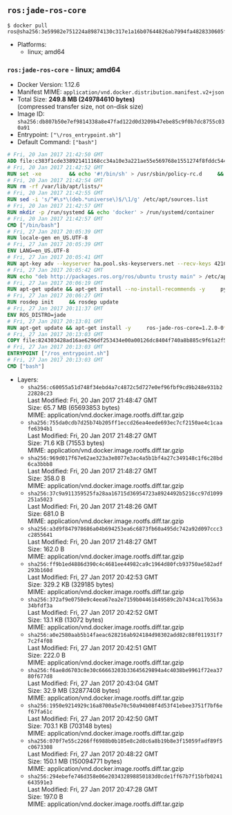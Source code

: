 ## `ros:jade-ros-core`

```console
$ docker pull ros@sha256:3e59982e751224a89874130c317e1a16b07644826ab7994fa4828330605f1804
```

-	Platforms:
	-	linux; amd64

### `ros:jade-ros-core` - linux; amd64

-	Docker Version: 1.12.6
-	Manifest MIME: `application/vnd.docker.distribution.manifest.v2+json`
-	Total Size: **249.8 MB (249784610 bytes)**  
	(compressed transfer size, not on-disk size)
-	Image ID: `sha256:db807b50e7ef9814338a8e47fad122d0d3209b47ebe85c9f0b7dc8755c030a91`
-	Entrypoint: `["\/ros_entrypoint.sh"]`
-	Default Command: `["bash"]`

```dockerfile
# Fri, 20 Jan 2017 21:42:50 GMT
ADD file:c383f1cde338921411168cc34a10e3a221ae55e569768e1551274f8fddc54415 in / 
# Fri, 20 Jan 2017 21:42:52 GMT
RUN set -xe 		&& echo '#!/bin/sh' > /usr/sbin/policy-rc.d 	&& echo 'exit 101' >> /usr/sbin/policy-rc.d 	&& chmod +x /usr/sbin/policy-rc.d 		&& dpkg-divert --local --rename --add /sbin/initctl 	&& cp -a /usr/sbin/policy-rc.d /sbin/initctl 	&& sed -i 's/^exit.*/exit 0/' /sbin/initctl 		&& echo 'force-unsafe-io' > /etc/dpkg/dpkg.cfg.d/docker-apt-speedup 		&& echo 'DPkg::Post-Invoke { "rm -f /var/cache/apt/archives/*.deb /var/cache/apt/archives/partial/*.deb /var/cache/apt/*.bin || true"; };' > /etc/apt/apt.conf.d/docker-clean 	&& echo 'APT::Update::Post-Invoke { "rm -f /var/cache/apt/archives/*.deb /var/cache/apt/archives/partial/*.deb /var/cache/apt/*.bin || true"; };' >> /etc/apt/apt.conf.d/docker-clean 	&& echo 'Dir::Cache::pkgcache ""; Dir::Cache::srcpkgcache "";' >> /etc/apt/apt.conf.d/docker-clean 		&& echo 'Acquire::Languages "none";' > /etc/apt/apt.conf.d/docker-no-languages 		&& echo 'Acquire::GzipIndexes "true"; Acquire::CompressionTypes::Order:: "gz";' > /etc/apt/apt.conf.d/docker-gzip-indexes 		&& echo 'Apt::AutoRemove::SuggestsImportant "false";' > /etc/apt/apt.conf.d/docker-autoremove-suggests
# Fri, 20 Jan 2017 21:42:54 GMT
RUN rm -rf /var/lib/apt/lists/*
# Fri, 20 Jan 2017 21:42:55 GMT
RUN sed -i 's/^#\s*\(deb.*universe\)$/\1/g' /etc/apt/sources.list
# Fri, 20 Jan 2017 21:42:57 GMT
RUN mkdir -p /run/systemd && echo 'docker' > /run/systemd/container
# Fri, 20 Jan 2017 21:42:57 GMT
CMD ["/bin/bash"]
# Fri, 27 Jan 2017 20:05:39 GMT
RUN locale-gen en_US.UTF-8
# Fri, 27 Jan 2017 20:05:39 GMT
ENV LANG=en_US.UTF-8
# Fri, 27 Jan 2017 20:05:41 GMT
RUN apt-key adv --keyserver ha.pool.sks-keyservers.net --recv-keys 421C365BD9FF1F717815A3895523BAEEB01FA116
# Fri, 27 Jan 2017 20:05:42 GMT
RUN echo "deb http://packages.ros.org/ros/ubuntu trusty main" > /etc/apt/sources.list.d/ros-latest.list
# Fri, 27 Jan 2017 20:06:19 GMT
RUN apt-get update && apt-get install --no-install-recommends -y     python-rosdep     python-rosinstall     python-vcstools     && rm -rf /var/lib/apt/lists/*
# Fri, 27 Jan 2017 20:06:27 GMT
RUN rosdep init     && rosdep update
# Fri, 27 Jan 2017 20:11:37 GMT
ENV ROS_DISTRO=jade
# Fri, 27 Jan 2017 20:13:01 GMT
RUN apt-get update && apt-get install -y     ros-jade-ros-core=1.2.0-0*     && rm -rf /var/lib/apt/lists/*
# Fri, 27 Jan 2017 20:13:03 GMT
COPY file:824303428ad16ae6296df253434e00a00126dc8404f740a8b885c9f61a2f5fcb in / 
# Fri, 27 Jan 2017 20:13:03 GMT
ENTRYPOINT ["/ros_entrypoint.sh"]
# Fri, 27 Jan 2017 20:13:03 GMT
CMD ["bash"]
```

-	Layers:
	-	`sha256:c60055a51d748f34ebd4a7c4872c5d727e0ef96fbf9cd9b248e931b222828c23`  
		Last Modified: Fri, 20 Jan 2017 21:48:47 GMT  
		Size: 65.7 MB (65693853 bytes)  
		MIME: application/vnd.docker.image.rootfs.diff.tar.gzip
	-	`sha256:755da0cdb7d25b74b205ff1eccd26ea4eede693ec7cf2150ae4c1caafe6394b1`  
		Last Modified: Fri, 20 Jan 2017 21:48:27 GMT  
		Size: 71.6 KB (71553 bytes)  
		MIME: application/vnd.docker.image.rootfs.diff.tar.gzip
	-	`sha256:969d017f67e62ae323a3e8077e3ac4a5b1bf4a27c349148c1f6c28bd6ca3bbb8`  
		Last Modified: Fri, 20 Jan 2017 21:48:27 GMT  
		Size: 358.0 B  
		MIME: application/vnd.docker.image.rootfs.diff.tar.gzip
	-	`sha256:37c9a911359525fa28aa16715d36954723a8924492b5216cc97d1099251a5023`  
		Last Modified: Fri, 20 Jan 2017 21:48:26 GMT  
		Size: 681.0 B  
		MIME: application/vnd.docker.image.rootfs.diff.tar.gzip
	-	`sha256:a3d9f847978686a04b694253ea6c6873fb60a495dc742a92d097ccc3c2855641`  
		Last Modified: Fri, 20 Jan 2017 21:48:27 GMT  
		Size: 162.0 B  
		MIME: application/vnd.docker.image.rootfs.diff.tar.gzip
	-	`sha256:ff9b1ed4886d390c4c4681ee44982ca9c1964d80fcb93750ae582adf293b160d`  
		Last Modified: Fri, 27 Jan 2017 20:42:53 GMT  
		Size: 329.2 KB (329185 bytes)  
		MIME: application/vnd.docker.image.rootfs.diff.tar.gzip
	-	`sha256:372af9e0750e9c4eea67ea2e7159b04461649589c2b7434ca17b563a34bfdf3a`  
		Last Modified: Fri, 27 Jan 2017 20:42:52 GMT  
		Size: 13.1 KB (13072 bytes)  
		MIME: application/vnd.docker.image.rootfs.diff.tar.gzip
	-	`sha256:a0e2580aab5b14faeac628216ab924184d98302add82c88f011931f77c2f4f08`  
		Last Modified: Fri, 27 Jan 2017 20:42:51 GMT  
		Size: 222.0 B  
		MIME: application/vnd.docker.image.rootfs.diff.tar.gzip
	-	`sha256:f6ae8d6703c8e30c66663203b33645629894a4c4038be9961f72ea3780f677d8`  
		Last Modified: Fri, 27 Jan 2017 20:43:04 GMT  
		Size: 32.9 MB (32877408 bytes)  
		MIME: application/vnd.docker.image.rootfs.diff.tar.gzip
	-	`sha256:1950e9214929c16a8700a5e70c50a94b08f4d53f41ebee3751f7bf6ef67fa61c`  
		Last Modified: Fri, 27 Jan 2017 20:42:50 GMT  
		Size: 703.1 KB (703148 bytes)  
		MIME: application/vnd.docker.image.rootfs.diff.tar.gzip
	-	`sha256:070f7e55c2266ff6988b0b105e8c2d8c6a8b19b8e3f15059fadf89f5c0673308`  
		Last Modified: Fri, 27 Jan 2017 20:48:22 GMT  
		Size: 150.1 MB (150094771 bytes)  
		MIME: application/vnd.docker.image.rootfs.diff.tar.gzip
	-	`sha256:294ebefe746d358e06e203432898850183d0cde1ff67b7f15bfb0241643591e3`  
		Last Modified: Fri, 27 Jan 2017 20:47:28 GMT  
		Size: 197.0 B  
		MIME: application/vnd.docker.image.rootfs.diff.tar.gzip
